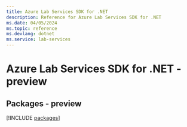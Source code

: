 ```yaml
---
title: Azure Lab Services SDK for .NET
description: Reference for Azure Lab Services SDK for .NET
ms.date: 04/05/2024
ms.topic: reference
ms.devlang: dotnet
ms.service: lab-services
---
```

# Azure Lab Services SDK for .NET - preview
## Packages - preview
[!INCLUDE [packages](lab-services-index.md)]